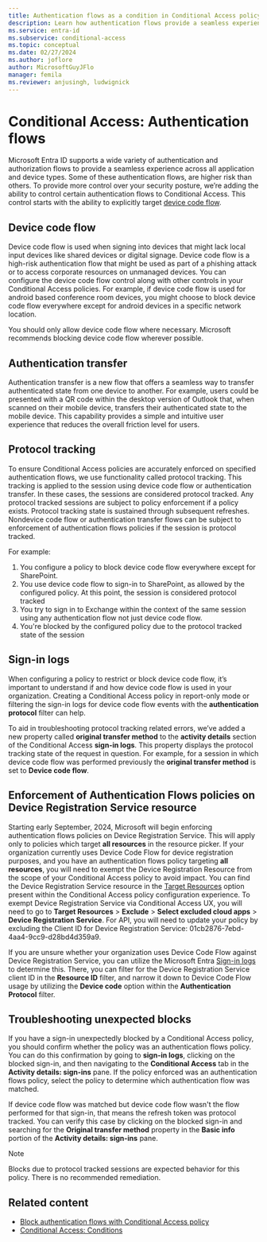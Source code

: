```yaml
---
title: Authentication flows as a condition in Conditional Access policy
description: Learn how authentication flows provide a seamless experience across all application and device types
ms.service: entra-id
ms.subservice: conditional-access
ms.topic: conceptual
ms.date: 02/27/2024
ms.author: joflore
author: MicrosoftGuyJFlo
manager: femila
ms.reviewer: anjusingh, ludwignick
---
```

# Conditional Access: Authentication flows

Microsoft Entra ID supports a wide variety of authentication and authorization flows to provide a seamless experience across all application and device types. Some of these authentication flows, are higher risk than others. To provide more control over your security posture, we’re adding the ability to control certain authentication flows to Conditional Access. This control starts with the ability to explicitly target [device code flow](../../identity-platform/v2-oauth2-device-code.md).

## Device code flow

Device code flow is used when signing into devices that might lack local input devices like shared devices or digital signage. Device code flow is a high-risk authentication flow that might be used as part of a phishing attack or to access corporate resources on unmanaged devices. You can configure the device code flow control along with other controls in your Conditional Access policies. For example, if device code flow is used for android based conference room devices, you might choose to block device code flow everywhere except for android devices in a specific network location. 

You should only allow device code flow where necessary. Microsoft recommends blocking device code flow wherever possible.

## Authentication transfer

Authentication transfer is a new flow that offers a seamless way to transfer authenticated state from one device to another. For example, users could be presented with a QR code within the desktop version of Outlook that, when scanned on their mobile device, transfers their authenticated state to the mobile device. This capability provides a simple and intuitive user experience that reduces the overall friction level for users.  

## Protocol tracking 

To ensure Conditional Access policies are accurately enforced on specified authentication flows, we use functionality called protocol tracking. This tracking is applied to the session using device code flow or authentication transfer. In these cases, the sessions are considered protocol tracked. Any protocol tracked sessions are subject to policy enforcement if a policy exists. Protocol tracking state is sustained through subsequent refreshes. Nondevice code flow or authentication transfer flows can be subject to enforcement of authentication flows policies if the session is protocol tracked.  

For example: 

1. You configure a policy to block device code flow everywhere except for SharePoint. 
1. You use device code flow to sign-in to SharePoint, as allowed by the configured policy. At this point, the session is considered protocol tracked 
1. You try to sign in to Exchange within the context of the same session using any authentication flow not just device code flow. 
1. You're blocked by the configured policy due to the protocol tracked state of the session  

## Sign-in logs  

When configuring a policy to restrict or block device code flow, it’s important to understand if and how device code flow is used in your organization. Creating a Conditional Access policy in report-only mode or filtering the sign-in logs for device code flow events with the **authentication protocol** filter can help.

To aid in troubleshooting protocol tracking related errors, we’ve added a new property called **original transfer method** to the **activity details** section of the Conditional Access **sign-in logs**. This property displays the protocol tracking state of the request in question. For example, for a session in which device code flow was performed previously the **original transfer method** is set to **Device code flow**.

## Enforcement of Authentication Flows policies on Device Registration Service resource
Starting early September, 2024, Microsoft will begin enforcing authentication flows policies on Device Registration Service. This will apply only to policies which target **all resources** in the resource picker. If your organization currently uses Device Code Flow for device registration purposes, and you have an authentication flows policy targeting **all resources**, you will need to exempt the Device Registration Resource from the scope of your Conditional Access policy to avoid impact. You can find the Device Registration Service resource in the [Target Resources](concept-conditional-access-cloud-apps.md) option present within the Conditional Access policy configuration experience. To exempt Device Registration Service via Conditional Access UX, you will need to go to **Target Resources** > **Exclude** > **Select excluded cloud apps** > **Device Registration Service**. For API, you will need to update your policy by excluding the Client ID for Device Registration Service: 01cb2876-7ebd-4aa4-9cc9-d28bd4d359a9. 

If you are unsure whether your organization uses Device Code Flow against Device Registration Service, you can utilize the Microsoft Entra [Sign-in logs](../monitoring-health/concept-sign-ins.md) to determine this. There, you can filter for the Device Registration Service client ID in the **Resource ID** filter, and narrow it down to Device Code Flow usage by utilizing the **Device code** option within the **Authentication Protocol** filter.

## Troubleshooting unexpected blocks 

If you have a sign-in unexpectedly blocked by a Conditional Access policy, you should confirm whether the policy was an authentication flows policy. You can do this confirmation by going to **sign-in logs**, clicking on the blocked sign-in, and then navigating to the **Conditional Access** tab in the **Activity details: sign-ins** pane. If the policy enforced was an authentication flows policy, select the policy to determine which authentication flow was matched.

If device code flow was matched but device code flow wasn't the flow performed for that sign-in, that means the refresh token was protocol tracked. You can verify this case by clicking on the blocked sign-in and searching for the **Original transfer method** property in the **Basic info** portion of the **Activity details: sign-ins** pane.

> [!NOTE]
> Blocks due to protocol tracked sessions are expected behavior for this policy. There is no recommended remediation.  

## Related content

- [Block authentication flows with Conditional Access policy](policy-block-authentication-flows.md)
- [Conditional Access: Conditions](concept-conditional-access-conditions.md)
